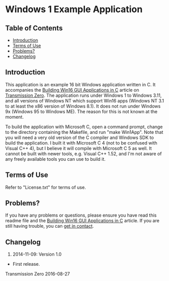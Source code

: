 # Windows 1 Example Application

## Table of Contents

- [Introduction](#introduction)
- [Terms of Use](#terms-of-use)
- [Problems?](#problems)
- [Changelog](#changelog)

## Introduction

This application is an example 16 bit Windows application written in C. It
accompanies the
[Building Win16 GUI Applications in C](http://www.transmissionzero.co.uk/computing/win16-apps-in-c/)
article on [Transmission Zero](http://www.transmissionzero.co.uk/). The
application runs under Windows 1 to Windows 3.11, and all versions of Windows NT
which support Win16 apps (Windows NT 3.1 to at least the x86 version of Windows
8.1). It does not run under Windows 9x (Windows 95 to Windows ME). The reason
for this is not known at the moment.

To build the application with Microsoft C, open a command prompt, change to the
directory containing the Makefile, and run "make Win1App". Note that you will
need a very old version of the C compiler and Windows SDK to build the
application. I built it with Microsoft C 4 (not to be confused with Visual C++
4), but I believe it will compile with Microsoft C 5 as well. It cannot be built
with newer tools, e.g. Visual C++ 1.52, and I'm not aware of any freely
available tools you can use to build it.

## Terms of Use

Refer to "License.txt" for terms of use.

## Problems?

If you have any problems or questions, please ensure you have read this readme
file and the
[Building Win16 GUI Applications in C](http://www.transmissionzero.co.uk/computing/win16-apps-in-c/)
article. If you are still having trouble, you can
[get in contact](http://www.transmissionzero.co.uk/contact/).

## Changelog

1. 2014-11-09: Version 1.0
  - First release.

Transmission Zero
2016-08-27
